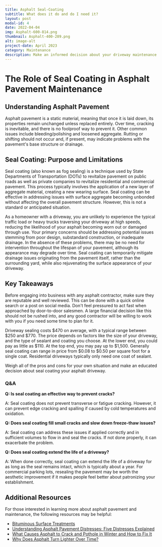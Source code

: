 ```yaml
---
title: Asphalt Seal-Coating
subtitle: What does it do and do I need it?
layout: post
modal-id: 4
date: 2022-04-04
img: Asphalt-600-814.png
thumbnail: Asphalt-400-289.png
alt: image-alt
project-date: April 2023
category: Maintenance
description: Make an informed decision about your driveway maintenance
---
```


# The Role of Seal Coating in Asphalt Pavement Maintenance

## Understanding Asphalt Pavement

Asphalt pavement is a static material, meaning that once it is laid down, its properties remain unchanged unless replaced entirely. Over time, cracking is inevitable, and there is no foolproof way to prevent it. Other common issues include bleeding/polishing and loosened aggregate. Rutting or shifting should not occur and, if present, may indicate problems with the pavement's base structure or drainage.

## Seal Coating: Purpose and Limitations

Seal coating (also known as fog sealing) is a technique used by State Departments of Transportation (DOTs) to revitalize pavement on public roads as well as private companies to revitalize residential and commercial pavement. This process typically involves the application of a new layer of aggregate material, creating a new wearing surface. Seal coating can be effective in addressing issues with surface aggregate becoming unbonded without affecting the overall pavement structure. However, this is not a standard or anticipated situation.

As a homeowner with a driveway, you are unlikely to experience the typical traffic load or heavy trucks traversing your driveway at high speeds, reducing the likelihood of your asphalt becoming worn out or damaged through use. Your primary concerns should be addressing potential issues stemming from poor design, substandard construction, or inadequate drainage. In the absence of these problems, there may be no need for intervention throughout the lifespan of your pavement, although its appearance may degrade over time. Seal coating can temporarily mitigate drainage issues originating from the pavement itself, rather than the surrounding yard, while also rejuvenating the surface appearance of your driveway.

## Key Takeaways

Before engaging into business with any asphalt contractor, make sure they are reputable and well reviewed. This can be done with a quick online search or a post on social media. Don't feel pressured to act fast when approached by door-to-door salesmen. A large financial decision like this should not be rushed into, and any good contractor will be willing to work with you if you need some time to plan for it. 

Driveway sealing costs $470 on average, with a typical range between $250 and $770. The price depends on factors like the size of your driveway, and the type of sealant and coating you choose. At the lower end, you could pay as little as $110. At the top end, you may pay up to $1,500. Generally seal coating can range in price from $0.08 to $0.50 per square foot for a single coat. Residential driveways typically only need one coat of sealant.

Weigh all of the pros and cons for your own situation and make an educated decision about seal coating your asphalt driveway. 

### Q&A

**Q: Is seal coating an effective way to prevent cracks?**

A: Seal coating does not prevent transverse or fatigue cracking. However, it can prevent edge cracking and spalling if caused by cold temperatures and oxidation. 

**Q: Does seal coating fill small cracks and slow down freeze-thaw issues?**

A: Seal coating can address these issues if applied correctly and in sufficient volumes to flow in and seal the cracks. If not done properly, it can exacerbate the problem.

**Q: Does seal coating extend the life of a driveway?**

A: When done correctly, seal coating can extend the life of a driveway for as long as the seal remains intact, which is typically about a year. For commercial parking lots, resealing the pavement may be worth the aesthetic improvement if it makes people feel better about patronizing your establishment.

## Additional Resources

For those interested in learning more about asphalt pavement and maintenance, the following resources may be helpful:

- [Bituminous Surface Treatments](http://www.pavementinteractive.org/bituminous-surface-treatments/)
- [Understanding Asphalt Pavement Distresses: Five Distresses Explained](http://asphaltmagazine.com/understanding-asphalt-pavement-distresses-five-distresses-explained/)
- [What Causes Asphalt to Crack and Pothole in Winter and How to Fix It](https://www.forconstructionpros.com/pavement-maintenance/preservation-maintenance/article/12050627/what-causes-asphalt-to-crack-and-pothole-in-winter-and-how-to-fix-it-in-the-spring)
- [Why Does Asphalt Turn Lighter Over Time?](https://www.reddit.com/r/askscience/comments/277x2q/why_does_asphalt_turn_lighter_over_time/?utm_medium=organic&utm_source=google_rich_qa&utm_campaign=google_rich_qa)


